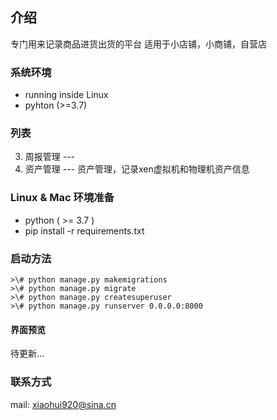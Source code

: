 ## 介绍
专门用来记录商品进货出货的平台
适用于小店铺，小商铺，自营店

### 系统环境

- running inside Linux
- pyhton (>=3.7)

### 列表
3. 周报管理 --- 
4. 资产管理 --- 资产管理，记录xen虚拟机和物理机资产信息

### Linux & Mac 环境准备
- python ( >= 3.7 )
- pip install -r requirements.txt

### 启动方法
  ```
>\# python manage.py makemigrations
>\# python manage.py migrate
>\# python manage.py createsuperuser
>\# python manage.py runserver 0.0.0.0:8000

  ```

#### 界面预览
待更新...

### 联系方式
mail: xiaohui920@sina.cn

